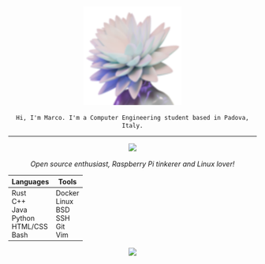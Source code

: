 <div align="center">
  
  
  <img src="https://github.com/MarvinTheMoodLifter/marvinthemoodlifter/blob/main/flower-light.svg"/>
  
    Hi, I'm Marco. I'm a Computer Engineering student based in Padova, Italy.
</div>

---


<div align="center">

<img src="https://i.giphy.com/media/v1.Y2lkPTc5MGI3NjExazkweWljeGpyN2dta3lmamVxcHkzZTFwdWhlMTU3b244M2F6MWlybiZlcD12MV9pbnRlcm5hbF9naWZfYnlfaWQmY3Q9cw/SsCYf6DRFJrOpP0IoM/giphy.gif" width="100"/>

*Open source enthusiast, Raspberry Pi tinkerer and Linux lover!*
  
  | Languages | Tools  |
  |-----------|--------|
  | Rust<br>C++<br>Java<br>Python<br>HTML/CSS<br>Bash | Docker<br>Linux<br>BSD<br>SSH<br>Git<br>Vim |

  
<img src="https://i.giphy.com/media/v1.Y2lkPTc5MGI3NjExeHl3NG1vaDBibDlkeGphNHR6djlyeHJyc2xmaHQ3N3FxNGdiZ3h0biZlcD12MV9pbnRlcm5hbF9naWZfYnlfaWQmY3Q9cw/qlDjRipF0GwezDW2sV/giphy.gif" width="180"/>

</div>
